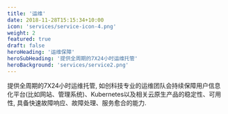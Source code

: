```yaml
---
title: '运维'
date: 2018-11-28T15:15:34+10:00
icon: 'services/service-icon-4.png'
weight: 2
featured: true
draft: false
heroHeading: '运维保障'
heroSubHeading: '提供全周期的7X24小时运维托管'
heroBackground: 'services/service2.png'
---
```


提供全周期的7X24小时运维托管, 如创科技专业的运维团队会持续保障用户信息化平台(比如网站、管理系统)、Kubernetes以及相关云原生产品的稳定性、可用性, 具备快速故障响应、故障处理、服务愈合的能力.